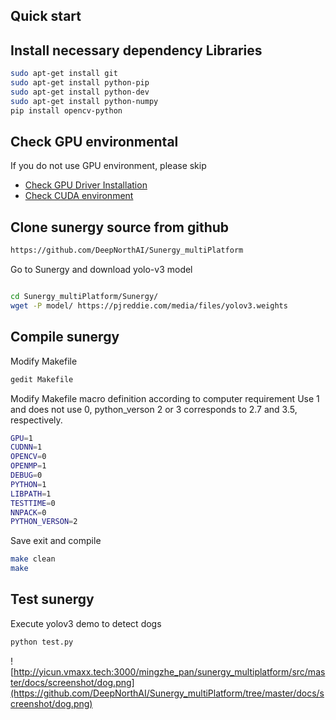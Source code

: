 ## Quick start

## Install necessary dependency Libraries
```bash
sudo apt-get install git
sudo apt-get install python-pip
sudo apt-get install python-dev
sudo apt-get install python-numpy
pip install opencv-python
```

## Check GPU environmental

If you do not use GPU environment, please skip

* [Check GPU Driver Installation](gpu_driver.md)<br>
* [Check CUDA environment](cuda8.0&cudnnv6.md)<br>

## Clone sunergy source from github
```bash
https://github.com/DeepNorthAI/Sunergy_multiPlatform
```



Go to Sunergy and download yolo-v3 model

```bash

cd Sunergy_multiPlatform/Sunergy/
wget -P model/ https://pjreddie.com/media/files/yolov3.weights
```

## Compile sunergy
Modify Makefile
```bash
gedit Makefile
```

Modify Makefile macro definition according to computer requirement
Use 1 and does not use 0, python_verson 2 or 3 corresponds to 2.7 and 3.5, respectively.
```bash
GPU=1
CUDNN=1
OPENCV=0
OPENMP=1
DEBUG=0
PYTHON=1
LIBPATH=1
TESTTIME=0
NNPACK=0
PYTHON_VERSON=2
```

Save exit and compile
```bash
make clean
make
```

## Test sunergy

Execute yolov3 demo to detect dogs

```bash
python test.py
```
![http://yicun.vmaxx.tech:3000/mingzhe_pan/sunergy_multiplatform/src/master/docs/screenshot/dog.png](https://github.com/DeepNorthAI/Sunergy_multiPlatform/tree/master/docs/screenshot/dog.png)
